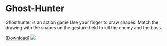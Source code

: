 # Ghost-Hunter
Ghosthunter is an action game Use your finger to draw shapes. Match the drawing with the shapes on the gesture field to kill the enemy and the boss.

<a href="https://drive.google.com/file/d/1r77jBbCh_IDCN8x7_f97ss0VrMvfCe-Y/view?usp=sharing" target="_blank">[Download]</a>
<img src="mh.webp"/>
